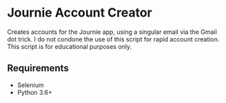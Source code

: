# Journie Account Creator
Creates accounts for the Journie app, using a singular email via the Gmail dot trick. I do not condone the use of this script for rapid account creation. This script is for educational purposes only.

## Requirements
- Selenium
- Python 3.6+